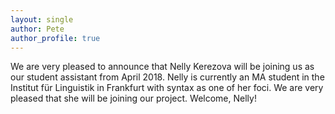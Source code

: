 ```yaml
---
layout: single
author: Pete
author_profile: true
---
```


We are very pleased to announce that Nelly Kerezova will be joining us as our student assistant from April 2018.
Nelly is currently an MA student in the Institut für Linguistik in Frankfurt with syntax as one of her foci.
We are very pleased that she will be joining our project. Welcome, Nelly!